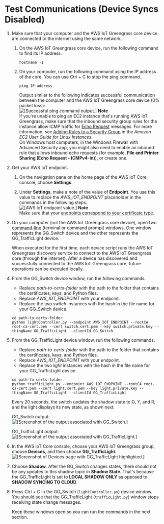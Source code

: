 # Test Communications \(Device Syncs Disabled\)<a name="comms-disabled"></a>

1. <a name="ping-device"></a>Make sure that your computer and the AWS IoT Greengrass core device are connected to the internet using the same network\.

   1. On the AWS IoT Greengrass core device, run the following command to find its IP address\.

      ```
      hostname -I
      ```

   1. On your computer, run the following command using the IP address of the core\. You can use Ctrl \+ C to stop the ping command\.

      ```
      ping IP-address
      ```

      Output similar to the following indicates successful communication between the computer and the AWS IoT Greengrass core device \(0% packet loss\):  
![\[Successful ping command output.\]](http://docs.aws.amazon.com/greengrass/latest/developerguide/images/gg-get-started-075.5.png)
**Note**  
If you're unable to ping an EC2 instance that's running AWS IoT Greengrass, make sure that the inbound security group rules for the instance allow ICMP traffic for [Echo Request](https://docs.aws.amazon.com/AWSEC2/latest/UserGuide/security-group-rules-reference.html#sg-rules-ping) messages\. For more information, see [ Adding Rules to a Security Group](https://docs.aws.amazon.com/AWSEC2/latest/UserGuide/using-network-security.html#adding-security-group-rule) in the *Amazon EC2 User Guide for Linux Instances*\.  
On Windows host computers, in the Windows Firewall with Advanced Security app, you might also need to enable an inbound rule that allows inbound echo requests \(for example, **File and Printer Sharing \(Echo Request \- ICMPv4\-In\)**\), or create one\.

1. Get your AWS IoT endpoint\.

   1. <a name="iot-settings"></a>On the navigation pane on the home page of the AWS IoT Core console, choose **Settings**\.

   1. <a name="iot-settings-endpoint"></a>Under **Settings**, make a note of the value of **Endpoint**\. You use this value to replace the *AWS\_IOT\_ENDPOINT* placeholder in the commands in the following steps\.  
![\[AWS IoT endpoint value.\]](http://docs.aws.amazon.com/greengrass/latest/developerguide/images/gg-get-started-075.7.png)
**Note**  
Make sure that your [endpoints correspond to your certificate type](gg-core.md#certificate-endpoints)\.

1. <a name="repeated-step"></a>On your computer \(not the AWS IoT Greengrass core device\), open two [command\-line](https://en.wikipedia.org/wiki/Command-line_interface) \(terminal or command prompt\) windows\. One window represents the GG\_Switch device and the other represents the GG\_TrafficLight device\.

   When executed for the first time, each device script runs the AWS IoT Greengrass discovery service to connect to the AWS IoT Greengrass core \(through the internet\)\. After a device has discovered and successfully connected to the AWS IoT Greengrass core, future operations can be executed locally\.

1. <a name="run-switch-device"></a>From the GG\_Switch device window, run the following commands\.
   + Replace *path\-to\-certs\-folder* with the path to the folder that contains the certificates, keys, and Python files\.
   + Replace *AWS\_IOT\_ENDPOINT* with your endpoint\.
   + Replace the two *switch* instances with the hash in the file name for your GG\_Switch device\.

   ```
   cd path-to-certs-folder
   python lightController.py --endpoint AWS_IOT_ENDPOINT --rootCA root-ca-cert.pem --cert switch.cert.pem --key switch.private.key --thingName GG_TrafficLight --clientId GG_Switch
   ```

1. <a name="run-trafficlight-device"></a>From the GG\_TrafficLight device window, run the following commands\.
   + Replace *path\-to\-certs\-folder* with the path to the folder that contains the certificates, keys, and Python files\.
   + Replace *AWS\_IOT\_ENDPOINT* with your endpoint\.
   + Replace the two *light* instances with the hash in the file name for your GG\_TrafficLight device\.

   ```
   cd path-to-certs-folder
   python trafficLight.py --endpoint AWS_IOT_ENDPOINT --rootCA root-ca-cert.pem --cert light.cert.pem --key light.private.key --thingName GG_TrafficLight --clientId GG_TrafficLight
   ```

   Every 20 seconds, the switch updates the shadow state to G, Y, and R, and the light displays its new state, as shown next\.

   GG\_Switch output:  
![\[Screenshot of the output associated with GG_Switch.\]](http://docs.aws.amazon.com/greengrass/latest/developerguide/images/gg-get-started-083.png)

   GG\_TrafficLight output:  
![\[Screenshot of the output associated with GG_TrafficLight.\]](http://docs.aws.amazon.com/greengrass/latest/developerguide/images/gg-get-started-084.png)

1. In the AWS IoT Core console, choose your AWS IoT Greengrass group, choose **Devices**, and then choose **GG\_TrafficLight**\.  
![\[Screenshot of Devices page with GG_TrafficLIght highlighted.\]](http://docs.aws.amazon.com/greengrass/latest/developerguide/images/gg-get-started-085.png)

1. Choose **Shadow**\. After the GG\_Switch changes states, there should not be any updates to this shadow topic in **Shadow State**\. That's because the GG\_TrafficLight is set to **LOCAL SHADOW ONLY** as opposed to **SHADOW SYNCING TO CLOUD**\.

1. Press Ctrl \+ C in the GG\_Switch \(`lightController.py`\) device window\. You should see that the GG\_TrafficLight \(`trafficLight.py`\) window stops receiving state change messages\.

   Keep these windows open so you can run the commands in the next section\.